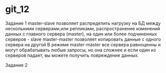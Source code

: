 # git_12
Задание 1
master-slave позволяет распределить нагрузку на БД между несколькими серверами,или репликами, распространение изменений данных с главного сервера (master), на один или более подчиненных серверов - slave
master-master позволяет копировать данные с одного сервера на другой
В режиме master-master все сервера равноценны и могут обрабатывать любые запросы, но она сложнее и если один из серверов падает, вы можете получить повреждение данных.

Задание 2
